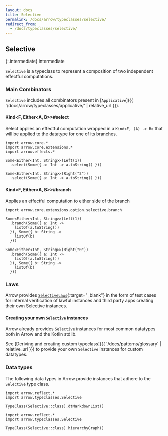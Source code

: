 ```yaml
---
layout: docs
title: Selective
permalink: /docs/arrow/typeclasses/selective/
redirect_from:
  - /docs/typeclasses/selective/
---
```


## Selective

{:.intermediate}
intermediate

`Selective` is a typeclass to represent a composition of two independent effectful computations.

### Main Combinators

`Selective` includes all combinators present in [`Applicative`]({{ '/docs/arrow/typeclasses/applicative/' | relative_url }}).

#### Kind<F, Either<A, B>>#select

Select applies an effectful computation wrapped in a `Kind<F, (A) -> B>` that will be applied to the datatype for one of its branches.

```kotlin:ank
import arrow.core.*
import arrow.core.extensions.*
import arrow.effects.*

Some<Either<Int, String>>(Left(1))
  .select(Some({ a: Int -> a.toString() }))
```

```kotlin:ank
Some<Either<Int, String>>(Right("2"))
  .select(Some({ a: Int -> a.toString() }))
```

#### Kind<F, Either<A, B>>#branch

Applies an effectful computation to either side of the branch

```kotlin:ank
import arrow.core.extensions.option.selective.branch

Some<Either<Int, String>>(Left(1))
  .branch(Some({ a: Int ->
    listOf(a.toString())
  }), Some({ b: String ->
    listOf(b)
  }))
```

```kotlin:ank
Some<Either<Int, String>>(Right("0"))
  .branch(Some({ a: Int ->
    listOf(a.toString())
  }), Some({ b: String ->
    listOf(b)
  }))
```

### Laws

Arrow provides [`SelectiveLaws`][selective_law_source]{:target="_blank"} in the form of test cases for internal verification of lawful instances and third party apps creating their own Selective instances.

#### Creating your own `Selective` instances

Arrow already provides `Selective` instances for most common datatypes both in Arrow and the Kotlin stdlib.

See [Deriving and creating custom typeclass]({{ '/docs/patterns/glossary' | relative_url }}) to provide your own `Selective` instances for custom datatypes.

### Data types

The following data types in Arrow provide instances that adhere to the `Selective` type class.

```kotlin:ank:replace
import arrow.reflect.*
import arrow.typeclasses.Selective

TypeClass(Selective::class).dtMarkdownList()
```

<canvas id="hierarchy-diagram" style="margin-top:120px"></canvas>

<script>
  drawNomNomlDiagram('hierarchy-diagram', 'selective.nomnol')
</script>

```kotlin:ank:outFile(selective.nomnol)
import arrow.reflect.*
import arrow.typeclasses.Selective

TypeClass(Selective::class).hierarchyGraph()
```

[selective_law_source]: https://github.com/arrow-kt/arrow/blob/master/modules/core/arrow-test/src/main/kotlin/arrow/test/laws/SelectiveLaws.kt
